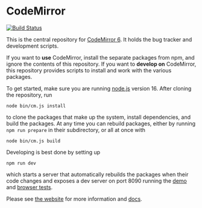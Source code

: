 # CodeMirror

[![Build Status](https://github.com/codemirror/codemirror.next/workflows/main/badge.svg)](https://github.com/codemirror/codemirror.next/actions)

This is the central repository for [CodeMirror 6](https://codemirror.net/6/). It holds the bug tracker and development scripts.

If you want to **use** CodeMirror, install the separate packages from npm, and ignore the contents of this repository. If you want to **develop on** CodeMirror, this repository provides scripts to install and work with the various packages.

To get started, make sure you are running [node.js](https://nodejs.org/) version 16. After cloning the repository, run

    node bin/cm.js install

to clone the packages that make up the system, install dependencies, and build the packages. At any time you can rebuild packages, either by running `npm run prepare` in their subdirectory, or all at once with

    node bin/cm.js build

Developing is best done by setting up

    npm run dev

which starts a server that automatically rebuilds the packages when their code changes and exposes a dev server on port 8090 running the [demo](http://localhost:8090) and [browser tests](http://localhost:8090/test/).

Please see [the website](https://codemirror.net/6/) for more information and [docs](https://codemirror.net/6/docs/ref).
